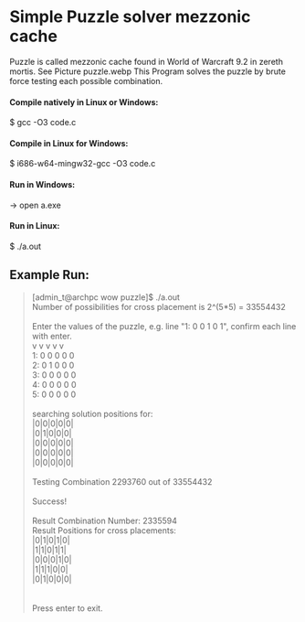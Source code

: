 # Simple Puzzle solver mezzonic cache
Puzzle is called mezzonic cache found in World of Warcraft 9.2 in zereth mortis.
See Picture puzzle.webp
This Program solves the puzzle by brute force testing each possible combination. 

#### Compile natively in Linux or Windows:
$ gcc -O3 code.c

#### Compile in Linux for Windows:
$ i686-w64-mingw32-gcc -O3 code.c

#### Run in Windows:
-> open a.exe

#### Run in Linux:
$ ./a.out
 
## Example Run:

>[admin_t@archpc wow puzzle]$ ./a.out \
Number of possibilities for cross placement is 2^(5*5) = 33554432\
\
Enter the values of the puzzle, e.g. line "1: 0 0 1 0 1", confirm each line with enter.\
   v v v v v\
1: 0 0 0 0 0\
2: 0 1 0 0 0\
3: 0 0 0 0 0\
4: 0 0 0 0 0\
5: 0 0 0 0 0\
\
searching solution positions for:\
|0|0|0|0|0|\
|0|1|0|0|0|\
|0|0|0|0|0|\
|0|0|0|0|0|\
|0|0|0|0|0|\
 \
Testing Combination 2293760 out of 33554432\
 \
Success!\
 \
Result Combination Number: 2335594\
Result Positions for cross placements:\
|0|1|0|1|0|\
|1|1|0|1|1|\
|0|0|0|1|0|\
|1|1|1|0|0|\
|0|1|0|0|0|\
 \
  \
Press enter to exit.
